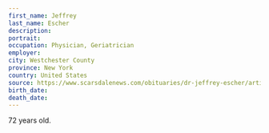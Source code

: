 ```yaml
---
first_name: Jeffrey
last_name: Escher
description: 
portrait: 
occupation: Physician, Geriatrician
employer: 
city: Westchester County
province: New York
country: United States
source: https://www.scarsdalenews.com/obituaries/dr-jeffrey-escher/article_d457fd9c-8a36-11ea-9302-5fb5a55c8b00.html
birth_date: 
death_date: 
---
```


72 years old.